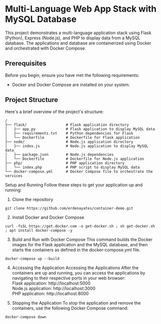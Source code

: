 # Multi-Language Web App Stack with MySQL Database

This project demonstrates a multi-language application stack using Flask (Python), Express (Node.js), and PHP to display data from a MySQL database. The applications and database are containerized using Docker and orchestrated with Docker Compose.

## Prerequisites

Before you begin, ensure you have met the following requirements:
- Docker and Docker Compose are installed on your system.

## Project Structure

Here's a brief overview of the project's structure:

```plaintext
/
├── flask/                  # Flask application directory
│   ├── app.py              # Flask application to display MySQL data
│   ├── requirements.txt    # Python dependencies for Flask
│   └── Dockerfile          # Dockerfile for Flask application
├── node/                   # Node.js application directory
│   ├── index.js            # Node.js application to display MySQL data
│   ├── package.json        # Node.js dependencies
│   └── Dockerfile          # Dockerfile for Node.js application
├── php/                    # PHP application directory
│   └── index.php           # PHP script to display MySQL data
└── docker-compose.yml      # Docker Compose file to orchestrate the services

```

Setup and Running
Follow these steps to get your application up and running:

1. Clone the repository
```
git clone https://github.com/erdenayates/container-demo.git
```

2. Install Docker and Docker Compose
```
curl -fsSL https://get.docker.com -o get-docker.sh ; sh get-docker.sh ; apt install docker-compose -y
```

3. Build and Run with Docker Compose
This command builds the Docker images for the Flask application and the MySQL database, and then starts the containers as defined in the docker-compose.yml file.
```
docker-compose up --build
```

4. Accessing the Application
Accessing the Applications
After the containers are up and running, you can access the applications by navigating to their respective ports in your web browser:  
Flask application: http://localhost:5000  
Node.js application: http://localhost:3000  
PHP application: http://localhost:8000  

5. Stopping the Application
To stop the application and remove the containers, use the following Docker Compose command:
```
docker-compose down
```
